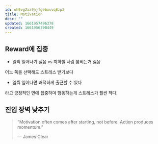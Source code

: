 ```yaml
---
id: oh9vg2xz9hjfgebxuvq8zp2
title: Motivation
desc: ""
updated: 1661957496378
created: 1661956390449
---
```


## Reward에 집중

- 일찍 일어나기 싫음 vs 지하철 사람 붐비는거 싫음

어느 쪽을 선택해도 스트레스 받기보다

- 일찍 일어나면 쾌적하게 출근할 수 있다

라고 긍정적인 면에 집중하며 행동하는게 스트레스가 훨씬 적다.

## 진입 장벽 낮추기

> “Motivation often comes after starting, not before. Action produces momentum.”
>
> — James Clear
